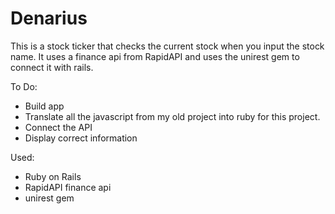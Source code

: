 # Denarius

This is a stock ticker that checks the current stock when you input the stock name. It uses a finance api from RapidAPI and uses the unirest gem to connect it with rails. 

To Do:

* Build app
* Translate all the javascript from my old project into ruby for this project.
* Connect the API
* Display correct information

Used:

* Ruby on Rails
* RapidAPI finance api
* unirest gem